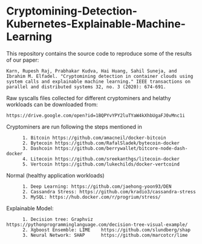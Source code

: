 # Cryptomining-Detection-Kubernetes-Explainable-Machine-Learning

This repository contains the source code to reproduce some of the results of our paper:

`Karn, Rupesh Raj, Prabhakar Kudva, Hai Huang, Sahil Suneja, and Ibrahim M. Elfadel. "Cryptomining detection in container clouds using system calls and explainable machine learning." IEEE transactions on parallel and distributed systems 32, no. 3 (2020): 674-691.`

Raw syscalls files collected for different cryptominers and helathy workloads can be downloaded from:

    https://drive.google.com/open?id=1BQPYvYPY2luTYaW4kXhbUgaFJ0vMnc1i

Cryptominers are run following the steps mentioned in 

          1. Bitcoin https://github.com/amacneil/docker-bitcoin 
          2. Bytecoin https://github.com/RafalSladek/bytecoin-docker
          3. Dashcoin https://github.com/berrywallet/bitcore-node-dash-docker
          4. Litecoin https://github.com/sreekanthgs/litecoin-docker
          5. Vertcoin https://github.com/lukechilds/docker-vertcoind
          
Normal (healthy application workloads)
          
          1. Deep Learning: https://github.com/jaehong-yoon93/DEN
          2. Cassandra Stress: https://github.com/kradio3/cassandra-stress 
          3. MySQL: https://hub.docker.com/r/progrium/stress/
          
Explainable Model:

          1. Decision tree: Graphviz   https://pythonprogramminglanguage.com/decision-tree-visual-example/ 
          2. Xgboost Ensemble: LIME    https://github.com/slundberg/shap 
          3. Neural Network: SHAP      https://github.com/marcotcr/lime
